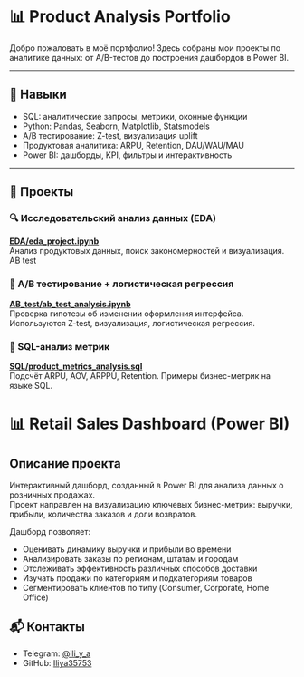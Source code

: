 # 📊 Product Analysis Portfolio

Добро пожаловать в моё портфолио! Здесь собраны мои проекты по аналитике данных: от A/B-тестов до построения дашбордов в Power BI.

---

## 🧠 Навыки

- SQL: аналитические запросы, метрики, оконные функции
- Python: Pandas, Seaborn, Matplotlib, Statsmodels
- A/B тестирование: Z-test, визуализация uplift
- Продуктовая аналитика: ARPU, Retention, DAU/WAU/MAU
- Power BI: дашборды, KPI, фильтры и интерактивность

---

## 📁 Проекты

### 🔍 Исследовательский анализ данных (EDA)
**[EDA/eda_project.ipynb](EDA/main.ipynb)**  
Анализ продуктовых данных, поиск закономерностей и визуализация.
AB test
### 🧪 A/B тестирование + логистическая регрессия
**[AB_test/ab_test_analysis.ipynb](AB%20test/main.ipynb)**  
Проверка гипотезы об изменении оформления интерфейса. Используются Z-test, визуализация, логистическая регрессия.

### 🧮 SQL-анализ метрик
**[SQL/product_metrics_analysis.sql](SQL/product_metrics_analysis.sql)**  
Подсчёт ARPU, AOV, ARPPU, Retention. Примеры бизнес-метрик на языке SQL.

# 📊 Retail Sales Dashboard (Power BI)

## Описание проекта
Интерактивный дашборд, созданный в Power BI для анализа данных о розничных продажах.  
Проект направлен на визуализацию ключевых бизнес-метрик: выручки, прибыли, количества заказов и доли возвратов.

Дашборд позволяет:
- Оценивать динамику выручки и прибыли во времени
- Анализировать заказы по регионам, штатам и городам
- Отслеживать эффективность различных способов доставки
- Изучать продажи по категориям и подкатегориям товаров
- Сегментировать клиентов по типу (Consumer, Corporate, Home Office)



## 📬 Контакты

- Telegram: [@ili_y_a](https://t.me/ili_y_a)
- GitHub: [Iliya35753](https://github.com/Iliya35753)

